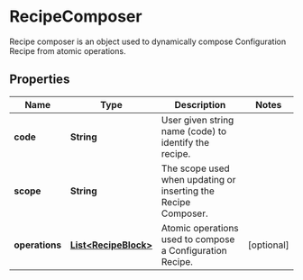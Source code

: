 

# RecipeComposer

Recipe composer is an object used to dynamically compose Configuration Recipe from atomic operations.

## Properties

Name | Type | Description | Notes
------------ | ------------- | ------------- | -------------
**code** | **String** | User given string name (code) to identify the recipe. | 
**scope** | **String** | The scope used when updating or inserting the Recipe Composer. | 
**operations** | [**List&lt;RecipeBlock&gt;**](RecipeBlock.md) | Atomic operations used to compose a Configuration Recipe. |  [optional]



